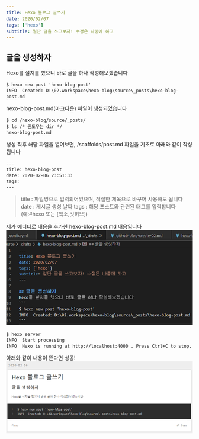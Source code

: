 ```yaml
---
title: Hexo 블로그 글쓰기
date: 2020/02/07
tags: ['hexo']
subtitle: 일단 글을 쓰고보자! 수정은 나중에 하고
---
```


## 글을 생성하자
Hexo를 설치를 했으니 바로 글을 하나 작성해보겠습니다
```
$ hexo new post 'hexo-blog-post'
INFO  Created: D:\02.workspace\hexo-blog\source\_posts\hexo-blog-post.md
```

hexo-blog-post.md(마크다운) 파일이 생성되었습니다
```
$ cd /hexo-blog/source/_posts/
$ ls /* 윈도우는 dir */
hexo-blog-post.md
```

생성 직후 해당 파일을 열어보면, /scaffolds/post.md 파일을 기초로 아래와 같이 작성됩니다
```
---
title: hexo-blog-post
date: 2020-02-06 23:51:33
tags:
---
```
> title : 파일명으로 입력되어있으며, 적절한 제목으로 바꾸어 사용해도 됩니다
> date : 게시글 생성 날짜
> tags : 해당 포스트와 관련된 태그를 입력합니다(예:#hexo 또는 [헥소,깃허브])

제가 에디터로 내용을 추가한 hexo-blog-post.md 내용입니다
<img src="/image/hexo-blog-post/01.png" />



```
$ hexo server
INFO  Start processing
INFO  Hexo is running at http://localhost:4000 . Press Ctrl+C to stop.
```

아래와 같이 내용이 뜬다면 성공!
<img src="/image/hexo-blog-post/02.png" />
